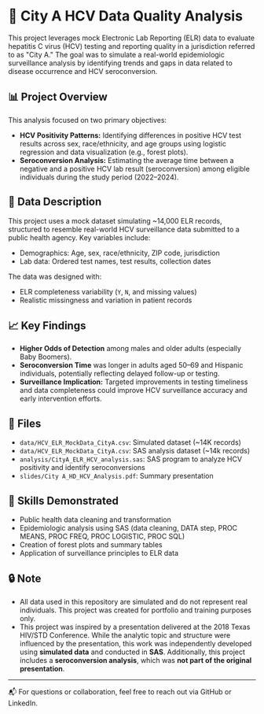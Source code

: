 # 🧪 City A HCV Data Quality Analysis

This project leverages mock Electronic Lab Reporting (ELR) data to evaluate hepatitis C virus (HCV) testing and reporting quality in a jurisdiction referred to as "City A." The goal was to simulate a real-world epidemiologic surveillance analysis by identifying trends and gaps in data related to disease occurrence and HCV seroconversion.

## 📊 Project Overview

This analysis focused on two primary objectives:
- **HCV Positivity Patterns:** Identifying differences in positive HCV test results across sex, race/ethnicity, and age groups using logistic regression and data visualization (e.g., forest plots).
- **Seroconversion Analysis:** Estimating the average time between a negative and a positive HCV lab result (seroconversion) among eligible individuals during the study period (2022–2024).

## 🧬 Data Description

This project uses a mock dataset simulating ~14,000 ELR records, structured to resemble real-world HCV surveillance data submitted to a public health agency. Key variables include:
- Demographics: Age, sex, race/ethnicity, ZIP code, jurisdiction
- Lab data: Ordered test names, test results, collection dates

The data was designed with:
- ELR completeness variability (`Y`, `N`, and missing values)
- Realistic missingness and variation in patient records

## 📈 Key Findings

- **Higher Odds of Detection** among males and older adults (especially Baby Boomers).
- **Seroconversion Time** was longer in adults aged 50–69 and Hispanic individuals, potentially reflecting delayed follow-up or testing.
- **Surveillance Implication:** Targeted improvements in testing timeliness and data completeness could improve HCV surveillance accuracy and early intervention efforts.

## 📁 Files

- `data/HCV_ELR_MockData_CityA.csv`: Simulated dataset (~14K records)
- `data/HCV_ELR_MockData_CityA.csv`: SAS analysis dataset (~14k records)
- `analysis/CityA_ELR_HCV_analysis.sas`: SAS program to analyze HCV positivity and identify seroconversions
- `slides/City A_HD_HCV_Analysis.pdf`: Summary presentation

## 🧠 Skills Demonstrated

- Public health data cleaning and transformation
- Epidemiologic analysis using SAS (data cleaning, DATA step, PROC MEANS, PROC FREQ, PROC LOGISTIC, PROC SQL)
- Creation of forest plots and summary tables
- Application of surveillance principles to ELR data

## 🔒 Note

- All data used in this repository are simulated and do not represent real individuals. This project was created for portfolio and training purposes only. 
- This project was inspired by a presentation delivered at the 2018 Texas HIV/STD Conference. While the analytic topic and structure were influenced by the presentation, this work was independently developed using **simulated data** and conducted in **SAS**. Additionally, this project includes a **seroconversion analysis**, which was **not part of the original presentation**.

---

📬 For questions or collaboration, feel free to reach out via GitHub or LinkedIn.


